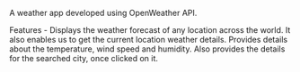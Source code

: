 A weather app developed using OpenWeather API.

Features -
Displays the weather forecast of any location across the world.
It also enables us to get the current location weather details.
Provides details about the temperature, wind speed and humidity.
Also provides the details for the searched city, once clicked on it.
